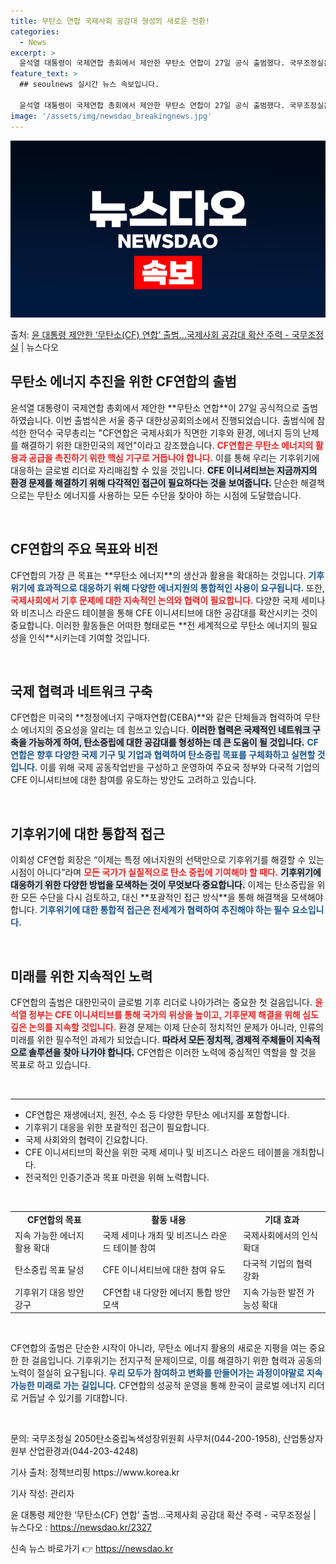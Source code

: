 ```yaml
---
title: 무탄소 연합 국제사회 공감대 형성의 새로운 전환!
categories:
  - News
excerpt: >
  윤석열 대통령이 국제연합 총회에서 제안한 무탄소 연합이 27일 공식 출범했다. 국무조정실은 이날 오전 서울 …
feature_text: >
  ## seoulnews 실시간 뉴스 속보입니다.

  윤석열 대통령이 국제연합 총회에서 제안한 무탄소 연합이 27일 공식 출범했다. 국무조정실은 이날 오전 서울 …
image: '/assets/img/newsdao_breakingnews.jpg'
---
```


![뉴스다오 속보](/assets/img/newsdao_breakingnews.jpg)

<p>출처: <a href="https://newsdao.kr/2327" rel="dofollow">윤 대통령 제안한 ‘무탄소(CF) 연합’ 출범…국제사회 공감대 확산 주력 - 국무조정실</a> | 뉴스다오</p>

<h2 data-ke-size="size26">무탄소 에너지 추진을 위한 CF연합의 출범</h2>

<p data-ke-size="size16">윤석열 대통령이 국제연합 총회에서 제안한 **무탄소 연합**이 27일 공식적으로 출범하였습니다. 이번 출범식은 서울 중구 대한상공회의소에서 진행되었습니다. 출범식에 참석한 한덕수 국무총리는 "CF연합은 국제사회가 직면한 기후와 환경, 에너지 등의 난제를 해결하기 위한 대한민국의 제언"이라고 강조했습니다. <b><span style="color: #ee2323;">CF연합은 무탄소 에너지의 활용과 공급을 촉진하기 위한 핵심 기구로 거듭나야 합니다.</span></b> 이를 통해 우리는 기후위기에 대응하는 글로벌 리더로 자리매김할 수 있을 것입니다. <b><span style="background-color: #21538527;">CFE 이니셔티브는 지금까지의 환경 문제를 해결하기 위해 다각적인 접근이 필요하다는 것을 보여줍니다.</span></b> 단순한 해결책으로는 무탄소 에너지를 사용하는 모든 수단을 찾아야 하는 시점에 도달했습니다.</p>

<p data-ke-size="size16">&nbsp;</p>

<h2 data-ke-size="size26">CF연합의 주요 목표와 비전</h2>

<p data-ke-size="size16">CF연합의 가장 큰 목표는 **무탄소 에너지**의 생산과 활용을 확대하는 것입니다. <b><span style="color: #1a5490;">기후 위기에 효과적으로 대응하기 위해 다양한 에너지원의 통합적인 사용이 요구됩니다.</span></b> 또한, <b><span style="color: #ee2323;">국제사회에서 기후 문제에 대한 지속적인 논의와 협력이 필요합니다.</span></b> 다양한 국제 세미나와 비즈니스 라운드 테이블을 통해 CFE 이니셔티브에 대한 공감대를 확산시키는 것이 중요합니다. 이러한 활동들은 어떠한 형태로든 **전 세계적으로 무탄소 에너지의 필요성을 인식**시키는데 기여할 것입니다.</p>

<p data-ke-size="size16">&nbsp;</p>

<h2 data-ke-size="size26">국제 협력과 네트워크 구축</h2>

<p data-ke-size="size16">CF연합은 미국의 **청정에너지 구매자연합(CEBA)**와 같은 단체들과 협력하여 무탄소 에너지의 중요성을 알리는 데 힘쓰고 있습니다. <b><span style="background-color: #21538527;">이러한 협력은 국제적인 네트워크 구축을 가능하게 하여, 탄소중립에 대한 공감대를 형성하는 데 큰 도움이 될 것입니다.</span></b> <b><span style="color: #1a5490;">CF연합은 향후 다양한 국제 기구 및 기업과 협력하여 탄소중립 목표를 구체화하고 실현할 것입니다.</span></b> 이를 위해 국제 공동작업반을 구성하고 운영하여 주요국 정부와 다국적 기업의 CFE 이니셔티브에 대한 참여를 유도하는 방안도 고려하고 있습니다.</p>

<p data-ke-size="size16">&nbsp;</p>

<h2 data-ke-size="size26">기후위기에 대한 통합적 접근</h2>

<p data-ke-size="size16">이회성 CF연합 회장은 “이제는 특정 에너지원의 선택만으로 기후위기를 해결할 수 있는 시점이 아니다”라며 <b><span style="color: #ee2323;">모든 국가가 실질적으로 탄소 중립에 기여해야 할 때다.</span></b> <b><span style="background-color: #21538527;">기후위기에 대응하기 위한 다양한 방법을 모색하는 것이 무엇보다 중요합니다.</span></b> 이제는 탄소중립을 위한 모든 수단을 다시 검토하고, 대신 **포괄적인 접근 방식**을 통해 해결책을 모색해야 합니다. <b><span style="color: #1a5490;">기후위기에 대한 통합적 접근은 전세계가 협력하여 추진해야 하는 필수 요소입니다.</span></b></p>

<p data-ke-size="size16">&nbsp;</p>

<h2 data-ke-size="size26">미래를 위한 지속적인 노력</h2>

<p data-ke-size="size16">CF연합의 출범은 대한민국이 글로벌 기후 리더로 나아가려는 중요한 첫 걸음입니다. <b><span style="color: #ee2323;">윤석열 정부는 CFE 이니셔티브를 통해 국가의 위상을 높이고, 기후문제 해결을 위해 심도 깊은 논의를 지속할 것입니다.</span></b> 환경 문제는 이제 단순히 정치적인 문제가 아니라, 인류의 미래를 위한 필수적인 과제가 되었습니다. <b><span style="background-color: #21538527;">따라서 모든 정치적, 경제적 주체들이 지속적으로 솔루션을 찾아 나가야 합니다.</span></b> CF연합은 이러한 노력에 중심적인 역할을 할 것을 목표로 하고 있습니다.</p>

<p data-ke-size="size16">&nbsp;</p>

<hr>

<ul>
<li>CF연합은 재생에너지, 원전, 수소 등 다양한 무탄소 에너지를 포함합니다.</li>
<li>기후위기 대응을 위한 포괄적인 접근이 필요합니다.</li>
<li>국제 사회와의 협력이 긴요합니다.</li>
<li>CFE 이니셔티브의 확산을 위한 국제 세미나 및 비즈니스 라운드 테이블을 개최합니다.</li>
<li>전국적인 인증기준과 목표 마련을 위해 노력합니다.</li>
</ul>

<p data-ke-size="size16">&nbsp;</p>

<table style="width: 100%; border-collapse: collapse;">
<tr>
<td style="text-align: center; height: 17px;"><b>CF연합의 목표</b></td>
<td style="text-align: center; height: 17px;"><b>활동 내용</b></td>
<td style="text-align: center; height: 17px;"><b>기대 효과</b></td>
</tr>
<tr>
<td style="height: 40px;">지속 가능한 에너지 활용 확대</td>
<td style="height: 40px;">국제 세미나 개최 및 비즈니스 라운드 테이블 참여</td>
<td style="height: 40px;">국제사회에서의 인식 확대</td>
</tr>
<tr>
<td style="height: 40px;">탄소중립 목표 달성</td>
<td style="height: 40px;">CFE 이니셔티브에 대한 참여 유도</td>
<td style="height: 40px;">다국적 기업의 협력 강화</td>
</tr>
<tr>
<td style="height: 40px;">기후위기 대응 방안 강구</td>
<td style="height: 40px;">CF연합 내 다양한 에너지 통합 방안 모색</td>
<td style="height: 40px;">지속 가능한 발전 가능성 확대</td>
</tr>
</table>

<p data-ke-size="size16">&nbsp;</p>

<p data-ke-size="size16">CF연합의 출범은 단순한 시작이 아니라, 무탄소 에너지 활용의 새로운 지평을 여는 중요한 한 걸음입니다. 기후위기는 전지구적 문제이므로, 이를 해결하기 위한 협력과 공동의 노력이 절실히 요구됩니다. <b><span style="color: #1a5490;">우리 모두가 참여하고 변화를 만들어가는 과정이야말로 지속 가능한 미래로 가는 길입니다.</span></b> CF연합의 성공적 운영을 통해 한국이 글로벌 에너지 리더로 거듭날 수 있기를 기대합니다.</p>

<p data-ke-size="size16">&nbsp;</p>

<p data-ke-size="size16">문의: 국무조정실 2050탄소중립녹색성장위원회 사무처(044-200-1958), 산업통상자원부 산업환경과(044-203-4248)</p>

<p data-ke-size="size16">기사 출처: 정책브리핑 https://www.korea.kr</p>

<p data-ke-size="size16">기사 작성: 관리자</p>

<p data-ke-size="size16">윤 대통령 제안한 ‘무탄소(CF) 연합’ 출범…국제사회 공감대 확산 주력 - 국무조정실 | 뉴스다오  : <a href="https://newsdao.kr/2327">https://newsdao.kr/2327</a></p> 

신속 뉴스 바로가기 👉 <a href="https://newsdao.kr" rel="dofollow">https://newsdao.kr</a>


